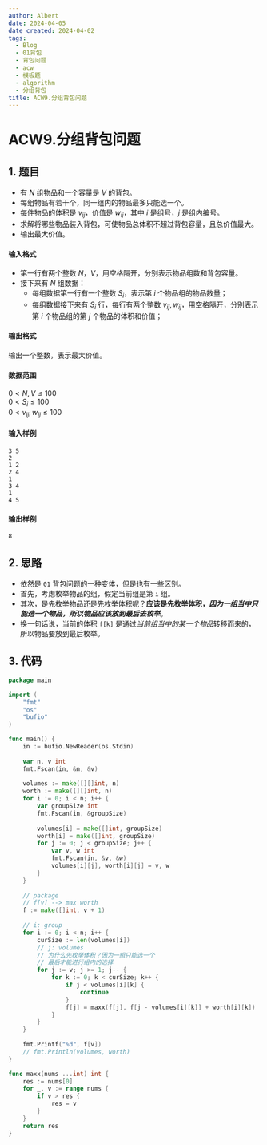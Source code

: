 ```yaml
---
author: Albert
date: 2024-04-05
date created: 2024-04-02
tags:
  - Blog
  - 01背包
  - 背包问题
  - acw
  - 模板题
  - algorithm
  - 分组背包
title: ACW9.分组背包问题
---
```


# ACW9.分组背包问题

## 1. 题目

- 有 $N$ 组物品和一个容量是 $V$ 的背包。
- 每组物品有若干个，同一组内的物品最多只能选一个。  
- 每件物品的体积是 $v_{ij}$，价值是 $w_{ij}$，其中 $i$ 是组号，$j$ 是组内编号。
- 求解将哪些物品装入背包，可使物品总体积不超过背包容量，且总价值最大。
- 输出最大价值。

#### 输入格式

- 第一行有两个整数 $N，V$，用空格隔开，分别表示物品组数和背包容量。
- 接下来有 $N$ 组数据：
  -   每组数据第一行有一个整数 $S_i$，表示第 $i$ 个物品组的物品数量；
  -   每组数据接下来有 $S_i$ 行，每行有两个整数 $v_{ij}, w_{ij}$，用空格隔开，分别表示第 $i$ 个物品组的第 $j$ 个物品的体积和价值；

#### 输出格式

输出一个整数，表示最大价值。

#### 数据范围

$0 \lt N, V \le 100$  
$0 \lt S_i \le 100$  
$0 \lt v_{ij}, w_{ij} \le 100$

#### 输入样例

```
3 5
2
1 2
2 4
1
3 4
1
4 5
```

#### 输出样例

```
8
```

## 2. 思路

- 依然是  `01` 背包问题的一种变体，但是也有一些区别。
- 首先，考虑枚举物品的组，假定当前组是第 `i` 组。
- 其次，是先枚举物品还是先枚举体积呢？**应该是先枚举体积，*因为一组当中只能选一个物品，所以物品应该放到最后去枚举***。
- 换一句话说，当前的体积 `f[k]` 是通过*当前组当中的某一个物品*转移而来的，所以物品要放到最后枚举。

## 3. 代码

```go
package main

import (
    "fmt"
    "os"
    "bufio"
)

func main() {
    in := bufio.NewReader(os.Stdin)
    
    var n, v int
    fmt.Fscan(in, &n, &v)
    
    volumes := make([][]int, n)
    worth := make([][]int, n)
    for i := 0; i < n; i++ {
        var groupSize int
        fmt.Fscan(in, &groupSize)
        
        volumes[i] = make([]int, groupSize)
        worth[i] = make([]int, groupSize)
        for j := 0; j < groupSize; j++ {
            var v, w int
            fmt.Fscan(in, &v, &w)
            volumes[i][j], worth[i][j] = v, w 
        }
    }
    
    // package
    // f[v] --> max worth
    f := make([]int, v + 1)
    
    // i: group 
    for i := 0; i < n; i++ {
        curSize := len(volumes[i])
        // j: volumes
        // 为什么先枚举体积？因为一组只能选一个
        // 最后才能进行组内的选择
        for j := v; j >= 1; j-- {
            for k := 0; k < curSize; k++ {
                if j < volumes[i][k] {
                    continue
                }
                f[j] = maxx(f[j], f[j - volumes[i][k]] + worth[i][k])
            } 
        }
    }
    
    fmt.Printf("%d", f[v])
    // fmt.Println(volumes, worth)
}

func maxx(nums ...int) int {
    res := nums[0]
    for _, v := range nums {
        if v > res {
            res = v
        }
    }
    return res
}
```